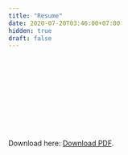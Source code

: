 ```yaml
---
title: "Resume"
date: 2020-07-20T03:46:00+07:00
hidden: true
draft: false
---
```


<object data="/fathir-simple-resume.pdf" type="application/pdf" width="720px" height="700px">
    <embed src="/fathir-simple-resume.pdf">
        <p>Download here: <a href="/fathir-simple-resume.pdf">Download PDF</a>.</p>
    </embed>
</object>